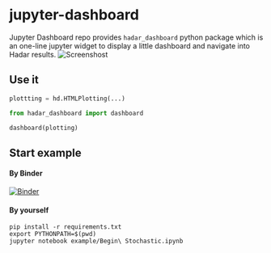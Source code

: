 # jupyter-dashboard

Jupyter Dashboard repo provides `hadar_dashboard` python package which is an one-line jupyter widget to display a little dashboard and navigate into Hadar results.
![Screenshost](screenshot.gif)

## Use it
``` python
plottting = hd.HTMLPlotting(...)

from hadar_dashboard import dashboard

dashboard(plotting)
```

## Start example
#### By Binder
[![Binder](https://mybinder.org/badge_logo.svg)](https://mybinder.org/v2/gh/hadar-simulator/jupyter-dashboard/master?filepath=example%2FBegin%20Stochastic.ipynb)

#### By yourself
```
pip install -r requirements.txt
export PYTHONPATH=$(pwd)
jupyter notebook example/Begin\ Stochastic.ipynb
 
```
